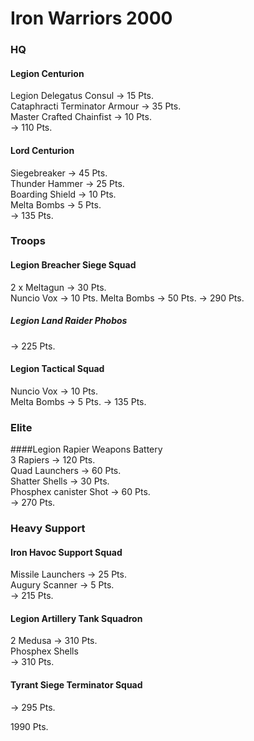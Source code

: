 # Iron Warriors 2000

### HQ  
#### Legion Centurion  
Legion Delegatus Consul -> 15 Pts.  
Cataphracti Terminator Armour -> 35 Pts.  
Master Crafted Chainfist -> 10 Pts.  
-> 110 Pts.  

#### Lord Centurion  
Siegebreaker -> 45 Pts.  
Thunder Hammer -> 25 Pts.  
Boarding Shield -> 10 Pts.  
Melta Bombs -> 5 Pts.  
-> 135 Pts.  

### Troops  
#### Legion Breacher Siege Squad  
2 x Meltagun -> 30 Pts.  
Nuncio Vox -> 10 Pts.
Melta Bombs -> 50 Pts.
-> 290 Pts.

##### Legion Land Raider Phobos  
-> 225 Pts.  

#### Legion Tactical Squad  
Nuncio Vox -> 10 Pts.  
Melta Bombs -> 5 Pts.
-> 135 Pts.  

### Elite  
####Legion Rapier Weapons Battery  
3 Rapiers -> 120 Pts.  
Quad Launchers -> 60 Pts.  
Shatter Shells -> 30 Pts.  
Phosphex canister Shot -> 60 Pts.  
-> 270 Pts.  

### Heavy Support  
#### Iron Havoc Support Squad  
Missile Launchers -> 25 Pts.  
Augury Scanner -> 5 Pts.  
-> 215 Pts.  

#### Legion Artillery Tank Squadron  
2 Medusa -> 310 Pts.  
Phosphex Shells  
-> 310 Pts.  

#### Tyrant Siege Terminator Squad  
-> 295 Pts.

1990 Pts.
